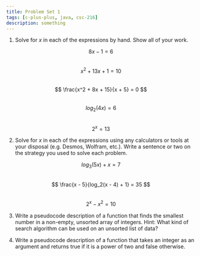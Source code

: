 ```yaml
---
title: Problem Set 1
tags: [c-plus-plus, java, csc-216]
description: something
---
```


1. Solve for $x$ in each of the expressions by hand. Show all of your work.

$$
8x - 1 = 6
$$

<div style="margin-bottom:2rem;"></div>

$$
x^2 + 13x + 1 = 10
$$

<div style="margin-bottom:2rem;"></div>

$$
\frac{x^2 + 8x + 15}{x + 5} = 0
$$

<div style="margin-bottom:2rem;"></div>

$$
log_2(4x) = 6
$$

<div style="margin-bottom:2rem;"></div>

$$
2^x = 13
$$

2. Solve for $x$ in each of the expressions using any calculators or tools at your disposal (e.g. Desmos, Wolfram, etc.). Write a sentence or two on the strategy you used to solve each problem.

$$
log_3(5x) + x = 7
$$

<div style="margin-bottom:2rem;"></div>

$$
\frac{x - 5}{log_2(x - 4) + 1} = 35
$$

<div style="margin-bottom:2rem;"></div>

$$
2^x - x^2 = 10
$$

3. Write a pseudocode description of a function that finds the smallest number in a non-empty, unsorted array of integers. Hint: What kind of search algorithm can be used on an unsorted list of data?

4. Write a pseudocode description of a function that takes an integer as an argument and returns true if it is a power of two and false otherwise.
